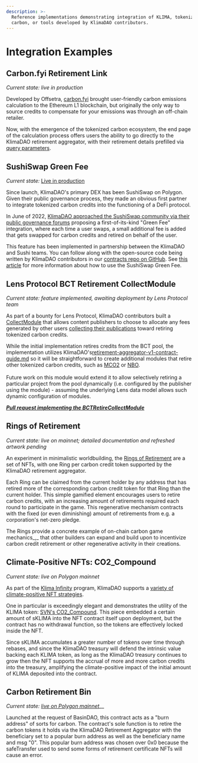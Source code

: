 ```yaml
---
description: >-
  Reference implementations demonstrating integration of KLIMA, tokenized
  carbon, or tools developed by KlimaDAO contributors.
---
```


# Integration Examples

## Carbon.fyi Retirement Link

_Current state: live in production_

Developed by Offsetra, [carbon.fyi](https://carbon.fyi) brought user-friendly carbon emissions calculation to the Ethereum L1 blockchain, but originally the only way to source credits to compensate for your emissions was through an off-chain retailer.

Now, with the emergence of the tokenized carbon ecosystem, the end page of the calculation process offers users the ability to go directly to the KlimaDAO retirement aggregator, with their retirement details prefilled via [query parameters](guides/retirement-ui-integration-guide.md#query-params).

## SushiSwap Green Fee

_Current state:_ [Live in production](https://www.klimadao.finance/blog/klimadao-sushi-fully-automated-carbon-offsetting-green-fee)

Since launch, KlimaDAO's primary DEX has been SushiSwap on Polygon. Given their public governance process, they made an obvious first partner to integrate tokenized carbon credits into the functioning of a DeFi protocol.

In June of 2022, [KlimaDAO approached the SushiSwap community via their public governance forums](https://forum.sushi.com/t/klimadao-x-sushi-swap-carbon-offset-integration/10678?u=archimedes) proposing a first-of-its-kind "Green Fee" integration, where each time a user swaps, a small additional fee is added that gets swapped for carbon credits and retired on behalf of the user.

This feature has been implemented in partnership between the KlimaDAO and Sushi teams. You can follow along with the open-source code being written by KlimaDAO contributors in our [contracts repo on GitHub](https://github.com/KlimaDAO/klimadao-solidity/tree/sushi-x-klima). See [this article](https://www.klimadao.finance/blog/klimadao-sushi-fully-automated-carbon-offsetting-green-fee) for more information about how to use the SushiSwap Green Fee.

## Lens Protocol BCT Retirement CollectModule

_Current state: feature implemented, awaiting deployment by Lens Protocol team_

As part of a bounty for Lens Protocol, KlimaDAO contributors built a [CollectModule](https://docs.lens.xyz/docs/icollectmodulesol) that allows content publishers to choose to allocate any fees generated by other users [collecting their publications](https://docs.lens.xyz/docs/collecting-publications) toward retiring tokenized carbon credits.

While the initial implementation retires credits from the BCT pool, the implementation utilizes KlimaDAO's[retirement-aggregator-v1-contract-guide.md](guides/retirement-aggregator-v1-contract-guide.md "mention") so it will be straightforward to create additional modules that retire other tokenized carbon credits, such as [MCO2](../references/glossary.md#mco2) or [NBO](../references/glossary.md#nbo).\
\
Future work on this module would extend it to allow selectively retiring a particular project from the pool dynamically (i.e. configured by the publisher using the module) - assuming the underlying Lens data model allows such dynamic configuration of modules.

__[_Pull request implementing the BCTRetireCollectModule_](https://github.com/lens-protocol/lens-protocol/pull/36)__

## Rings of Retirement

_Current state: live on mainnet; detailed documentation and refreshed artwork pending_

An experiment in minimalistic worldbuilding, the [Rings of Retirement](https://rings-of-retirement.netlify.app/) are a set of NFTs, with one Ring per carbon credit token supported by the KlimaDAO retirement aggregator.

Each Ring can be claimed from the current holder by any address that has retired more of the corresponding carbon credit token for that Ring than the current holder. This simple gamified element encourages users to retire carbon credits, with an increasing amount of retirements required each round to participate in the game. This regenerative mechanism contracts with the fixed (or even diminishing) amount of retirements from e.g. a corporation's net-zero pledge.

The Rings provide a concrete example of on-chain carbon game mechanics_,_ that other builders can expand and build upon to incentivize carbon credit retirement or other regenerative activity in their creations.

## Climate-Positive NFTs: CO2\_Compound

_Current state: live on Polygon mainnet_

As part of the [Klima Infinity](../references/glossary.md#ki) program, KlimaDAO supports a [variety of climate-positive NFT strategies](https://www.klimadao.finance/blog/climate-positive-nft-guide).

One in particular is exceedingly elegant and demonstrates the utility of the KLIMA token: [SVN's CO2\_Compound](https://co2compound.klimadao.finance/). This piece embedded a certain amount of sKLIMA into the NFT contract itself upon deployment, but the contract has no withdrawal function, so the tokens are effectively locked inside the NFT.

Since sKLIMA accumulates a greater number of tokens over time through rebases, and since the KlimaDAO treasury will defend the intrinsic value backing each KLIMA token, as long as the KlimaDAO treasury continues to grow then the NFT supports the accrual of more and more carbon credits into the treasury, amplifying the climate-positive impact of the initial amount of KLIMA deposited into the contract.

## Carbon Retirement Bin

_Current state:_ [_live on Polygon mainnet_](https://polygonscan.com/address/0xc436fba39a1af5deb83be7e3f7cd77a005917f58#code)__

Launched at the request of BasinDAO, this contract acts as a "burn address" of sorts for carbon. The contract's sole function is to retire the carbon tokens it holds via the KlimaDAO Retirement Aggregator with the beneficiary set to a popular burn address as well as the beneficiary name and msg "0". This popular burn address was chosen over 0x0 because the safeTransfer used to send some forms of retirement certificate NFTs will cause an error.

